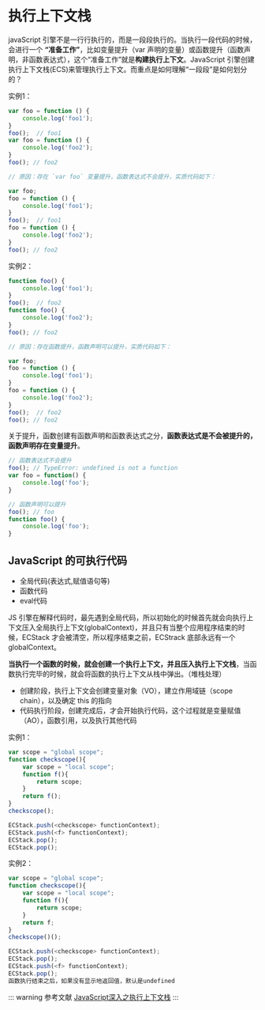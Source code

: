 # 执行上下文栈

javaScript 引擎不是一行行执行的，而是一段段执行的。当执行一段代码的时候，会进行一个 **“准备工作”**，比如变量提升（var 声明的变量）或函数提升（函数声明，非函数表达式），这个“准备工作”就是**构建执行上下文**。JavaScript 引擎创建执行上下文栈(ECS)来管理执行上下文。而重点是如何理解“一段段”是如何划分的？

实例1：

```js
var foo = function () {
    console.log('foo1');
}
foo();  // foo1
var foo = function () {
    console.log('foo2');
}
foo(); // foo2

// 原因：存在 `var foo` 变量提升，函数表达式不会提升，实质代码如下：

var foo;
foo = function () {
    console.log('foo1');
}
foo();  // foo1
foo = function () {
    console.log('foo2');
}
foo(); // foo2
```

实例2：

```js
function foo() {
    console.log('foo1');
}
foo();  // foo2
function foo() {
    console.log('foo2');
}
foo(); // foo2

// 原因：存在函数提升，函数声明可以提升，实质代码如下：

var foo;
foo = function () {
    console.log('foo1');
}
foo = function () {
    console.log('foo2');
}
foo();  // foo2
foo(); // foo2
```

关于提升，函数创建有函数声明和函数表达式之分，**函数表达式是不会被提升的， 函数声明存在变量提升**。

```js
// 函数表达式不会提升
foo(); // TypeError: undefined is not a function
var foo = function() {
    console.log('foo');
}

// 函数声明可以提升
foo(); // foo
function foo() {
    console.log('foo');
}
```

## JavaScript 的可执行代码

- 全局代码(表达式,赋值语句等)
- 函数代码
- eval代码
  
JS 引擎在解释代码时，最先遇到全局代码，所以初始化的时候首先就会向执行上下文压入全局执行上下文(globalContext)，并且只有当整个应用程序结束的时候，ECStack 才会被清空，所以程序结束之前，ECStrack 底部永远有一个 globalContext。

**当执行一个函数的时候，就会创建一个执行上下文，并且压入执行上下文栈**，当函数执行完毕的时候，就会将函数的执行上下文从栈中弹出。（堆栈处理）

- 创建阶段，执行上下文会创建变量对象（VO），建立作用域链（scope chain），以及确定 this 的指向
- 代码执行阶段，创建完成后，才会开始执行代码，这个过程就是变量赋值（AO），函数引用，以及执行其他代码

实例1：

```js
var scope = "global scope";
function checkscope(){
    var scope = "local scope";
    function f(){
        return scope;
    }
    return f();
}
checkscope();

ECStack.push(<checkscope> functionContext);
ECStack.push(<f> functionContext);
ECStack.pop();
ECStack.pop();
```

实例2：

```js
var scope = "global scope";
function checkscope(){
    var scope = "local scope";
    function f(){
        return scope;
    }
    return f;
}
checkscope()();

ECStack.push(<checkscope> functionContext);
ECStack.pop();
ECStack.push(<f> functionContext);
ECStack.pop();
函数执行结束之后，如果没有显示地返回值，默认是undefined
```

::: warning 参考文献
[JavaScript深入之执行上下文栈](https://github.com/mqyqingfeng/Blog/issues/4)
:::
